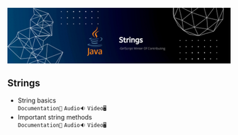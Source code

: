![Strings](../Assets/Strings.png)

## Strings

- String basics<br>
  `Documentation📃`
  `Audio🔉`
  `Video🖥️`
- Important string methods<br>
  `Documentation📃`
  `Audio🔉`
  `Video🖥️`